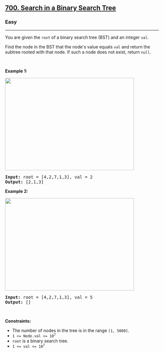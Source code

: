 <h2><a href="https://leetcode.com/problems/search-in-a-binary-search-tree/">700. Search in a Binary Search Tree</a></h2><h3>Easy</h3><hr><div style="user-select: auto;"><p style="user-select: auto;">You are given the <code style="user-select: auto;">root</code> of a binary search tree (BST) and an integer <code style="user-select: auto;">val</code>.</p>

<p style="user-select: auto;">Find the node in the BST that the node's value equals <code style="user-select: auto;">val</code> and return the subtree rooted with that node. If such a node does not exist, return <code style="user-select: auto;">null</code>.</p>

<p style="user-select: auto;">&nbsp;</p>
<p style="user-select: auto;"><strong class="example" style="user-select: auto;">Example 1:</strong></p>
<img alt="" src="https://assets.leetcode.com/uploads/2021/01/12/tree1.jpg" style="width: 422px; height: 302px; user-select: auto;">
<pre style="position: relative; user-select: auto;"><strong style="user-select: auto;">Input:</strong> root = [4,2,7,1,3], val = 2
<strong style="user-select: auto;">Output:</strong> [2,1,3]
<div class="open_grepper_editor" title="Edit &amp; Save To Grepper" style="user-select: auto;"></div></pre>

<p style="user-select: auto;"><strong class="example" style="user-select: auto;">Example 2:</strong></p>
<img alt="" src="https://assets.leetcode.com/uploads/2021/01/12/tree2.jpg" style="width: 422px; height: 302px; user-select: auto;">
<pre style="position: relative; user-select: auto;"><strong style="user-select: auto;">Input:</strong> root = [4,2,7,1,3], val = 5
<strong style="user-select: auto;">Output:</strong> []
<div class="open_grepper_editor" title="Edit &amp; Save To Grepper" style="user-select: auto;"></div></pre>

<p style="user-select: auto;">&nbsp;</p>
<p style="user-select: auto;"><strong style="user-select: auto;">Constraints:</strong></p>

<ul style="user-select: auto;">
	<li style="user-select: auto;">The number of nodes in the tree is in the range <code style="user-select: auto;">[1, 5000]</code>.</li>
	<li style="user-select: auto;"><code style="user-select: auto;">1 &lt;= Node.val &lt;= 10<sup style="user-select: auto;">7</sup></code></li>
	<li style="user-select: auto;"><code style="user-select: auto;">root</code> is a binary search tree.</li>
	<li style="user-select: auto;"><code style="user-select: auto;">1 &lt;= val &lt;= 10<sup style="user-select: auto;">7</sup></code></li>
</ul>
</div>